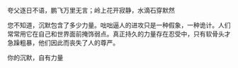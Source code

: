 夸父逐日不语，鹏飞万里无言；岭上花开寂静，水滴石穿默然

您不知道，沉默包含了多少力量。咄咄逼人的进攻只是一种假象，一种诡计。人们常常用它在自己和世界面前掩饰弱点。真正持久的力量存在忍受中，只有软骨头才急躁粗暴，他们因此而丧失了人的尊严。

你的沉默，自有力量
